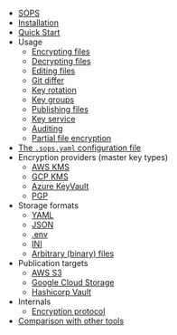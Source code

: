 <!-- docs/_sidebar.md -->

* [SOPS](/)
* [Installation](installation.md)
* [Quick Start](quick_start.md)
* Usage
	* [Encrypting files](usage/encrypting_files.md)
	* [Decrypting files](usage/decrypting_files.md)
	* [Editing files](usage/editing_files.md)
	* [Git differ](usage/git_differ.md)
	* [Key rotation](usage/key_rotation.md)
	* [Key groups](usage/key_groups.md)
	* [Publishing files](usage/publishing_files.md)
	* [Key service](usage/key_service.md)
	* [Auditing](usage/auditing.md)
	* [Partial file encryption](usage/partial_file_encryption.md)
* [The `.sops.yaml` configuration file](sops_yaml_config_file.md)
* Encryption providers (master key types)
	* [AWS KMS](encryption_providers/aws_kms.md)
	* [GCP KMS](encryption_providers/gcp_kms.md)
	* [Azure KeyVault](encryption_providers/azure_keyvault.md)
	* [PGP](encryption_providers/pgp.md)
* Storage formats
	* [YAML](storage_formats/yaml.md)
	* [JSON](storage_formats/json.md)
	* [.env](storage_formats/dotenv.md)
	* [INI](storage_formats/ini.md)
	* [Arbitrary (binary) files](storage_formats/binary.md)
* Publication targets
	* [AWS S3](publication_targets/s3.md)
	* [Google Cloud Storage](publication_targets/gcs.md)
	* [Hashicorp Vault](publication_targets/vault.md)
* Internals
	* [Encryption protocol](internals/encryption_protocol.md)
* [Comparison with other tools](comparison_with_other_tools.md)

